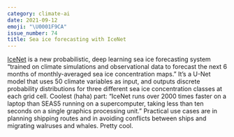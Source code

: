 ```yaml
---
category: climate-ai
date: 2021-09-12
emoji: "\U0001F9CA"
issue_number: 74
title: Sea ice forecasting with IceNet
---
```


[IceNet](https://www.nature.com/articles/s41467-021-25257-4?utm_campaign=Dynamically%20Typed&utm_medium=email&utm_source=Revue%20newsletter) is a new probabilistic, deep learning sea ice forecasting system “trained on climate simulations and observational data to forecast the next 6 months of monthly-averaged sea ice concentration maps.” It’s a U-Net model that uses 50 climate variables as input, and outputs discrete probability distributions for three different sea ice concentration classes at each grid cell.
Coolest (haha) part: “IceNet runs over 2000 times faster on a laptop than SEAS5 running on a supercomputer, taking less than ten seconds on a single graphics processing unit.” Practical use cases are in planning shipping routes and in avoiding conflicts between ships and migrating walruses and whales.
Pretty cool.